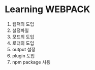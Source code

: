 # Learning WEBPACK

1. 웹팩의 도입
2. 설정파일
3. 모드의 도입
4. 로더의 도입
5. output 설정
6. plugin 도입
7. npm package 사용
